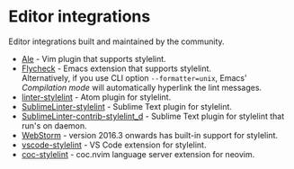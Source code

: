 # Editor integrations

Editor integrations built and maintained by the community.

- [Ale](https://github.com/dense-analysis/ale) - Vim plugin that supports stylelint.
- [Flycheck](https://github.com/flycheck/flycheck) - Emacs extension that supports stylelint. <br> Alternatively, if you use CLI option `--formatter=unix`, Emacs' *Compilation mode* will automatically hyperlink the lint messages.
- [linter-stylelint](https://github.com/AtomLinter/linter-stylelint) - Atom plugin for stylelint.
- [SublimeLinter-stylelint](https://github.com/SublimeLinter/SublimeLinter-stylelint) - Sublime Text plugin for stylelint.
- [SublimeLinter-contrib-stylelint_d](https://github.com/jo-sm/SublimeLinter-contrib-stylelint_d) - Sublime Text plugin for stylelint that run's on daemon.
- [WebStorm](https://blog.jetbrains.com/webstorm/2016/09/webstorm-2016-3-eap-163-4830-stylelint-usages-for-default-exports-and-more/) - version 2016.3 onwards has built-in support for stylelint.
- [vscode-stylelint](https://marketplace.visualstudio.com/items?itemName=stylelint.vscode-stylelint) - VS Code extension for stylelint.
- [coc-stylelint](https://github.com/neoclide/coc-stylelint) - coc.nvim language server extension for neovim.
